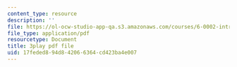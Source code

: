 ```yaml
---
content_type: resource
description: ''
file: https://ol-ocw-studio-app-qa.s3.amazonaws.com/courses/6-0002-introduction-to-computational-thinking-and-data-science-fall-2016/17feded894d842066364cd423ba4e007_esmzYhuFnds.pdf
file_type: application/pdf
resourcetype: Document
title: 3play pdf file
uid: 17feded8-94d8-4206-6364-cd423ba4e007
---
```

